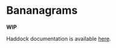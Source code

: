 # Bananagrams

**WIP**

Haddock documentation is available [here](http://mtth.io/toys/bananagrams/).
